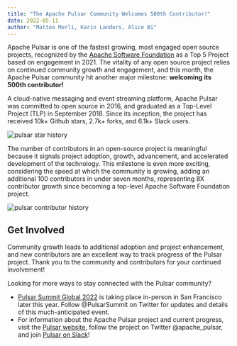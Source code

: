 ```yaml
---
title: "The Apache Pulsar Community Welcomes 500th Contributor!"
date: 2022-05-11
author: "Matteo Merli, Karin Landers, Alice Bi"
---
```



Apache Pulsar is one of the fastest growing, most engaged open source projects, recognized by the [Apache Software Foundation](https://thestack.technology/top-apache-projects-in-2021-from-superset-to-nuttx/) as a Top 5 Project based on engagement in 2021. The vitality of any open source project relies on continued community growth and engagement, and this month, the Apache Pulsar community hit another major milestone: **welcoming its 500th contributor!** 
 
<!--truncate-->

A cloud-native messaging and event streaming platform, Apache Pulsar was committed to open source in 2016, and graduated as a Top-Level Project (TLP) in September 2018. Since its inception, the project has received 10k+ Github stars, 2.7k+ forks, and 6.1k+ Slack users.

![pulsar star history](../img/pulsar-stars-line.png)

The number of contributors in an open-source project is meaningful because it signals project adoption, growth, advancement, and accelerated development of the technology. This milestone is even more exciting, considering the speed at which the community is growing, adding an additional 100 contributors in under seven months, representing 8X contributor growth since becoming a top-level Apache Software Foundation project. 

![pulsar contributor history](../img/pulsar-contributors-line.png)

## Get Involved

Community growth leads to additional adoption and project enhancement, and new contributors are an excellent way to track progress of the Pulsar project. Thank you to the community and contributors for your continued involvement! 

Looking for more ways to stay connected with the Pulsar community?

- [Pulsar Summit Global 2022](https://pulsar-summit.org/) is taking place in-person in San Francisco later this year. Follow @PulsarSummit on Twitter for updates and details of this much-anticipated event. 
- For information about the Apache Pulsar project and current progress, visit the [Pulsar website](https://pulsar.apache.org/), follow the project on Twitter @apache_pulsar, and join [Pulsar on Slack](https://apache-pulsar.herokuapp.com/)! 
 

